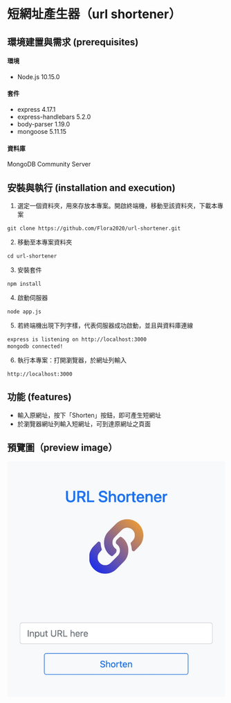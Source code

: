# 短網址產生器（url shortener）

## 環境建置與需求 (prerequisites)
#### 環境
- Node.js 10.15.0

#### 套件
- express 4.17.1
- express-handlebars 5.2.0
- body-parser 1.19.0
- mongoose 5.11.15

#### 資料庫
MongoDB Community Server

## 安裝與執行 (installation and execution)
1. 選定一個資料夾，用來存放本專案。開啟終端機，移動至該資料夾，下載本專案
```
git clone https://github.com/Flora2020/url-shortener.git
```
2. 移動至本專案資料夾
```
cd url-shortener
```
3. 安裝套件
```
npm install
```
4. 啟動伺服器
```
node app.js
```
5. 若終端機出現下列字樣，代表伺服器成功啟動，並且與資料庫連線
```
express is listening on http://localhost:3000
mongodb connected!
```
6. 執行本專案：打開瀏覽器，於網址列輸入
```
http://localhost:3000
```

## 功能 (features)
- 輸入原網址，按下「Shorten」按鈕，即可產生短網址
- 於瀏覽器網址列輸入短網址，可到達原網址之頁面

## 預覽圖（preview image）
![This is a preview image.](https://github.com/Flora2020/images/blob/main/url-shortener.jpg?raw=true "This is a preview image.")